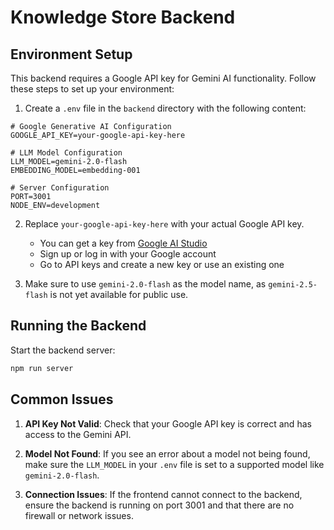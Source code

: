 # Knowledge Store Backend

## Environment Setup

This backend requires a Google API key for Gemini AI functionality. Follow these steps to set up your environment:

1. Create a `.env` file in the `backend` directory with the following content:

```
# Google Generative AI Configuration
GOOGLE_API_KEY=your-google-api-key-here

# LLM Model Configuration
LLM_MODEL=gemini-2.0-flash
EMBEDDING_MODEL=embedding-001

# Server Configuration
PORT=3001
NODE_ENV=development
```

2. Replace `your-google-api-key-here` with your actual Google API key.
   - You can get a key from [Google AI Studio](https://makersuite.google.com/)
   - Sign up or log in with your Google account
   - Go to API keys and create a new key or use an existing one

3. Make sure to use `gemini-2.0-flash` as the model name, as `gemini-2.5-flash` is not yet available for public use.

## Running the Backend

Start the backend server:

```bash
npm run server
```

## Common Issues

1. **API Key Not Valid**: Check that your Google API key is correct and has access to the Gemini API.

2. **Model Not Found**: If you see an error about a model not being found, make sure the `LLM_MODEL` in your `.env` file is set to a supported model like `gemini-2.0-flash`.

3. **Connection Issues**: If the frontend cannot connect to the backend, ensure the backend is running on port 3001 and that there are no firewall or network issues. 